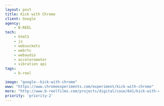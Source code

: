 ```yaml
---
layout: post
title: Kick with Chrome
client: Google
agency:
    - B-REEL
tech:
    - html5
    - js
    - websockets
    - webrtc
    - webaudio
    - accelerometer
    - vibration api
tags:
    - b-reel  

image: "google--kick-with-chrome"
www: "https://www.chromeexperiments.com/experiment/kick-with-chrome"
more: "http://www.b-reelfilms.com/projects/digital/case/641/kick-with-chrome/"
priority: 'priority-2'
---
```


